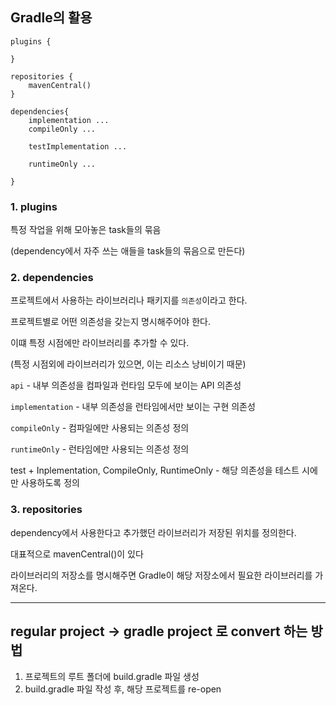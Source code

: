## Gradle의 활용

```
plugins {

}

repositories {
    mavenCentral()
}

dependencies{
    implementation ...
    compileOnly ...

    testImplementation ...

    runtimeOnly ...

}
```

### 1. plugins
특정 작업을 위해 모아놓은 task들의 묶음

(dependency에서 자주 쓰는 애들을 task들의 묶음으로 만든다)



### 2. dependencies
프로젝트에서 사용하는 라이브러리나 패키지를 `의존성`이라고 한다.

프로젝트별로 어떤 의존성을 갖는지 명시해주어야 한다.

이떄 특정 시점에만 라이브러리를 추가할 수 있다.

(특정 시점외에 라이브러리가 있으면, 이는 리소스 낭비이기 때문)

```api``` - 내부 의존성을 컴파일과 런타임 모두에 보이는 API 의존성

```implementation``` - 내부 의존성을 런타임에서만 보이는 구현 의존성

```compileOnly``` - 컴파일에만 사용되는 의존성 정의

```runtimeOnly``` - 런타임에만 사용되는 의존성 정의

test + Inplementation, CompileOnly, RuntimeOnly - 해당 의존성을 테스트 시에만 사용하도록 정의

### 3. repositories

dependency에서 사용한다고 추가했던 라이브러리가 저장된 위치를 정의한다.

대표적으로 mavenCentral()이 있다

라이브러리의 저장소를 명시해주면 Gradle이 해당 저장소에서 필요한 라이브러리를 가져온다.

---

## regular project -> gradle project 로 convert 하는 방법

1. 프로젝트의 루트 폴더에 build.gradle 파일 생성
2. build.gradle 파일 작성 후, 해당 프로젝트를 re-open